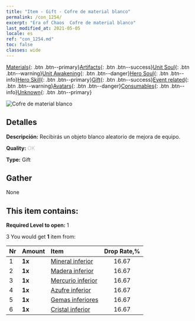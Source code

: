 ```yaml
---
title: "Item - Gift - Cofre de material blanco"
permalink: /con_1254/
excerpt: "Era of Chaos  Cofre de material blanco"
last_modified_at: 2021-05-05
locale: es
ref: "con_1254.md"
toc: false
classes: wide
---
```

 [Materials](/ItemsES/){: .btn .btn--primary}[Artifacts](/ItemsES/Artifacts/){: .btn .btn--success}[Unit Soul](/ItemsES/UnitSoul/){: .btn .btn--warning}[Unit Awakening](/ItemsES/UnitAwakening/){: .btn .btn--danger}[Hero Soul](/ItemsES/HeroSoul/){: .btn .btn--info}[Hero Skill](/ItemsES/HeroSkill/){: .btn .btn--primary}[Gift](/ItemsES/Gift/){: .btn .btn--success}[Event related](/ItemsES/Events/){: .btn .btn--warning}[Avatars](/ItemsES/Avatars/){: .btn .btn--danger}[Consumables](/ItemsES/Consumables/){: .btn .btn--info}[Unknown](/ItemsES/Unknown/){: .btn .btn--primary}

 ![Cofre de material blanco](/images/t/i_304002.png)

## Detalles
 **Descripción:** Recibirás un objeto blanco aleatorio de mejora de equipo.

 **Quality:** <span style="color: #C0C0C0">OK</span>

 **Type:** Gift

## Gather

  None

## This item contains:

 **Required Level to open:** 1

 3 You would get **1** item  from:

  | Nr | Amount |     Item    | Drop Rate,% |
  |:---|:-------|:------------|:---------:|
  | 1 |  **1x** | [Mineral inferior](/ItemsES/mat_1/) | 16.67 | 
  | 2 |  **1x** | [Madera inferior](/ItemsES/mat_1/) | 16.67 | 
  | 3 |  **1x** | [Mercurio inferior](/ItemsES/mat_2/) | 16.67 | 
  | 4 |  **1x** | [Azufre inferior](/ItemsES/mat_3/) | 16.67 | 
  | 5 |  **1x** | [Gemas inferiores](/ItemsES/mat_4/) | 16.67 | 
  | 6 |  **1x** | [Cristal inferior](/ItemsES/mat_5/) | 16.67 | 
